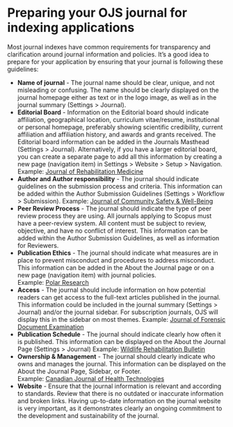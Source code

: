 # Preparing your OJS journal for indexing applications

Most journal indexes have common requirements for transparency and clarification around journal information and policies. It’s a good idea to prepare for your application by ensuring that your journal is following these guidelines:

* **Name of journal** - The journal name should be clear, unique, and not misleading or confusing. The name should be clearly displayed on the journal homepage either as text or in the logo image, as well as in the journal summary (Settings > Journal).
* **Editorial Board** - Information on the Editorial board should indicate affiliation, geographical location, curriculum vitae/resume, institutional or personal homepage, preferably showing scientific credibility, current affiliation and affiliation history, and awards and grants received. The Editorial board information can be added in the Journals Masthead (Settings > Journal). Alternatively, if you have a larger editorial board, you can create a separate page to add all this information by creating a new page (navigation item) in Settings > Website > Setup > Navigation. Example: [Journal of Rehabilitation Medicine](https://medicaljournalssweden.se/jrm/about/editorialTeam)
* **Author and Author responsibility** - The journal should indicate guidelines on the submission process and criteria. This information can be added within the Author Submission Guidelines (Settings > Workflow > Submission). Example: [Journal of Community Safety & Well-Being](https://journalcswb.ca/index.php/cswb/AuthorGuidelines#EthicalPolicies)
* **Peer Review Process** - The journal should indicate the type of peer review process they are using. All journals applying to Scopus must have a peer-review system. All content must be subject to review, objective, and have no conflict of interest. This information can be added within the Author Submission Guidelines, as well as information for Reviewers.
* **Publication Ethics** - The journal should indicate what measures are in place to prevent misconduct and procedures to address misconduct. This information can be added in the About the Journal page or on a new page (navigation item) with journal policies.    
  Example: [Polar Research](https://polarresearch.net/index.php/polar/article/view/7598)
* **Access** - The journal should include information on how potential readers can get access to the full-text articles published in the journal. This information could be included in the journal summary (Settings > Journal) and/or the journal sidebar. For subscription journals, OJS will display this in the sidebar on most themes. Example: [Journal of Forensic Document Examination](https://jfde.org/index.php/jfde)
* **Publication Schedule** - The journal should indicate clearly how often it is published. This information can be displayed on the About the Journal Page (Settings > Journal) Example: [Wildlife Rehabilitation Bulletin](https://nwrajournal.online/index.php/bulletin)
* **Ownership & Management** - The journal should clearly indicate who owns and manages the journal. This information can be displayed on the About the Journal Page, Sidebar, or Footer.  
  Example: [Canadian Journal of Health Technologies](https://canjhealthtechnol.ca/index.php/cjht)
* **Website** - Ensure that the journal information is relevant and according to standards. Review that there is no outdated or inaccurate information and broken links. Having up-to-date information on the journal website is very important, as it demonstrates clearly an ongoing commitment to the development and sustainability of the journal.
